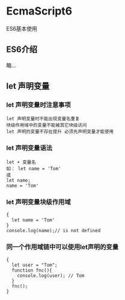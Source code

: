 # EcmaScript6
ES6基本使用
## ES6介绍
略...
## let 声明变量
### let 声明变量时注意事项
```
let 声明变量时不能出现变量名重复
块级作用域中的变量不能被其它块级访问
let 声明的变量不存在提升 必须先声明变量才能使用
```
### let 声明变量语法
```
let + 变量名
如： let name = 'Tom'
或 
let name;
name = 'Tom'
```
### let 声明变量块级作用域
```
{
  let name = 'Tom'
}
console.log(name);// is not defined
```
### 同一个作用域链中可以使用let声明的变量
```
{
  let user = "Tom";
  function fnc(){
    console.log(user); // Tom
  }
  fnc();
}

```


































